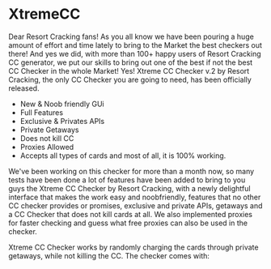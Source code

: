 # XtremeCC
Dear Resort Cracking fans!
As you all know we have been pouring a huge amount of effort and time lately to bring to the Market the best checkers out there! And yes we did, with more than 100+ happy users of Resort Cracking CC generator, we put our skills to bring out one of the best if not the best CC Checker in the whole Market!
Yes! Xtreme CC Checker v.2 by Resort Cracking, the only CC Checker you are going to need, has been officially released.


- New & Noob friendly GUi
- Full Features
- Exclusive & Privates APIs
- Private Getaways
- Does not kill CC
- Proxies Allowed
- Accepts all types of cards
and most of all, it is 100% working.

We've been working on this checker for more than a month now, so many tests have been done a lot of features have been added to bring to you guys the Xtreme CC Checker by Resort Cracking, with a newly delightful interface that makes the work easy and noobfriendly, features that no other CC checker provides or promises, exclusive and private APIs, getaways and a CC Checker that does not kill cards at all. We also implemented proxies for faster checking and guess what free proxies can also be used in the checker.

Xtreme CC Checker works by randomly charging the cards through private getaways, while not killing the CC.
The checker comes with:
